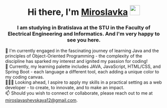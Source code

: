 <h1 align="center">Hi there, I'm  <a href="https://daniilshat.ru/" target="_blank">Miroslavka</a> 
<img src="https://github.com/blackcater/blackcater/raw/main/images/Hi.gif" height="32"/></h1>
<h3 align="center">I am studying in Bratislava at the STU in the Faculty of Electrical Engineering and Informatics. And I'm very happy to see you here. </h3>


🔭 I'm currently engaged in the fascinating journey of learning Java and the principles of Object-Oriented Programming - the complexity of the discipline has sparked my interest and ignited my passion for coding!
<br />
🌱 Currently, my learning palette includes JAVA, JavaScript, HTML/CSS, and Spring Boot - each language a different tool, each adding a unique color to my coding canvas.
<br />
👩🏻‍💻 Looking ahead, I aspire to apply my skills in a practical setting as a web developer - to create, to innovate, and to make an impact.
<br />
📫 Should you wish to connect or collaborate, please reach out to me at miroslavashevskaya12@gmail.com.
<br />



